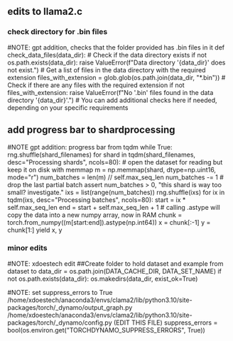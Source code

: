 ## edits to llama2.c

### check directory for .bin files
#NOTE: gpt addition, checks that the folder provided has .bin files in it
def check_data_files(data_dir):
    # Check if the data directory exists
    if not os.path.exists(data_dir):
        raise ValueError(f"Data directory '{data_dir}' does not exist.")
    # Get a list of files in the data directory with the required extension
    files_with_extension = glob.glob(os.path.join(data_dir, "*.bin"))
    # Check if there are any files with the required extension
    if not files_with_extension:
        raise ValueError(f"No '.bin' files found in the data directory '{data_dir}'.")
    # You can add additional checks here if needed, depending on your specific requirements

## add progress bar to shardprocessing
#NOTE gpt addition: progress bar from tqdm
        while True:
            rng.shuffle(shard_filenames)
            for shard in tqdm(shard_filenames, desc="Processing shards", ncols=80):
                # open the dataset for reading but keep it on disk with memmap
                m = np.memmap(shard, dtype=np.uint16, mode="r")
                num_batches = len(m) // self.max_seq_len
                num_batches -= 1  # drop the last partial batch
                assert num_batches > 0, "this shard is way too small? investigate."
                ixs = list(range(num_batches))
                rng.shuffle(ixs)
                for ix in tqdm(ixs, desc="Processing batches", ncols=80):
                    start = ix * self.max_seq_len
                    end = start + self.max_seq_len + 1
                    # calling .astype will copy the data into a new numpy array, now in RAM
                    chunk = torch.from_numpy((m[start:end]).astype(np.int64))
                    x = chunk[:-1]
                    y = chunk[1:]
                    yield x, y

### minor edits
#NOTE: xdoestech edit
    ##Create folder to hold dataset and example from dataset to
    data_dir = os.path.join(DATA_CACHE_DIR, DATA_SET_NAME)
    if not os.path.exists(data_dir):
         os.makedirs(data_dir, exist_ok=True)

#NOTE: set suppress_errors to True
/home/xdoestech/anaconda3/envs/clama2/lib/python3.10/site-packages/torch/_dynamo/output_graph.py
/home/xdoestech/anaconda3/envs/clama2/lib/python3.10/site-packages/torch/_dynamo/config.py (EDIT THIS FILE)
suppress_errors = bool(os.environ.get("TORCHDYNAMO_SUPPRESS_ERRORS", True))
